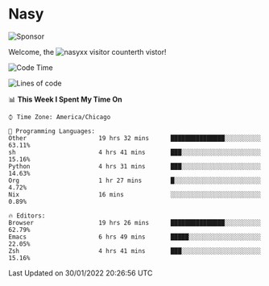 # Nasy

<!--
<p align="center">
<img height="200" src="https://github-readme-stats.vercel.app/api?username=nasyxx&count_private=true&show_icons=true&theme=dracula&include_all_commits=true"/>
<img height="200" src="https://github-readme-stats.vercel.app/api/top-langs/?username=nasyxx&theme=dracula&hide=html,jupyter+notebook&count_private=true&show_icons=true"/>
</p>

  
----------------
-->

![Sponsor](https://img.shields.io/static/v1.svg?label=Sponsor&message=%E2%9D%A4&logo=GitHub&style=flat&color=pink)
 
Welcome, the ![nasyxx visitor counter](https://count.getloli.com/get/@nasyxx?theme=rule34)th vistor!
 
<!--START_SECTION:waka-->
![Code Time](http://img.shields.io/badge/Code%20Time-1%2C817%20hrs%2017%20mins-blue)

![Lines of code](https://img.shields.io/badge/From%20Hello%20World%20I%27ve%20Written-5%20Million%20lines%20of%20code-blue)

📊 **This Week I Spent My Time On** 

```text
⌚︎ Time Zone: America/Chicago

💬 Programming Languages: 
Other                    19 hrs 32 mins      ███████████████░░░░░░░░░░   63.11% 
sh                       4 hrs 41 mins       ███░░░░░░░░░░░░░░░░░░░░░░   15.16% 
Python                   4 hrs 31 mins       ███░░░░░░░░░░░░░░░░░░░░░░   14.63% 
Org                      1 hr 27 mins        █░░░░░░░░░░░░░░░░░░░░░░░░   4.72% 
Nix                      16 mins             ░░░░░░░░░░░░░░░░░░░░░░░░░   0.89%

🔥 Editors: 
Browser                  19 hrs 26 mins      ███████████████░░░░░░░░░░   62.79% 
Emacs                    6 hrs 49 mins       █████░░░░░░░░░░░░░░░░░░░░   22.05% 
Zsh                      4 hrs 41 mins       ███░░░░░░░░░░░░░░░░░░░░░░   15.16%

```


 Last Updated on 30/01/2022 20:26:56 UTC
<!--END_SECTION:waka-->

<!-- ![visitors](https://visitor-badge.laobi.icu/badge?page_id=nasyxx.nasyxx) -->
